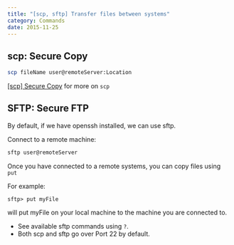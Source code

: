 ```yaml
---
title: "[scp, sftp] Transfer files between systems"
category: Commands
date: 2015-11-25
---
```


## scp: Secure Copy

```bash
scp fileName user@remoteServer:Location
```

[[scp] Secure Copy](quiver:///notes/B690295A-767D-48B3-A6A3-8334C32D4CAE) for more on `scp`


## SFTP: Secure FTP

By default, if we have openssh installed, we can use sftp.

Connect to a remote machine:

```bash
sftp user@remoteServer
```

Once you have connected to a remote systems, you can copy files using `put`

For example:

```
sftp> put myFile
```

will put myFile on your local machine to the machine you are connected to.

- See available sftp commands using `?`.
- Both scp and sftp go over Port 22 by default.
